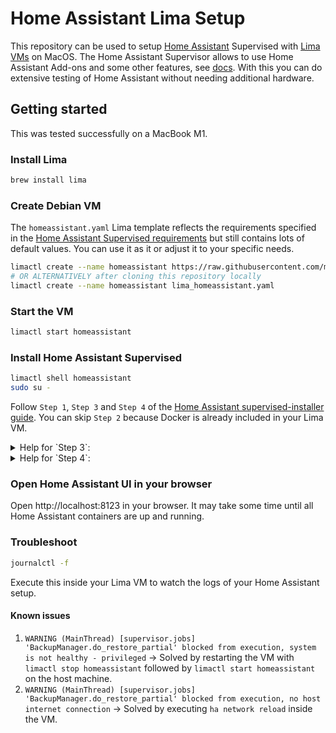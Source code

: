 # Home Assistant Lima Setup

This repository can be used to setup [Home Assistant](https://github.com/home-assistant) Supervised with [Lima VMs](https://github.com/lima-vm/lima) on MacOS.
The Home Assistant Supervisor allows to use Home Assistant Add-ons and some other features, see [docs](https://www.home-assistant.io/installation/#advanced-installation-methods). With this you can do extensive testing of Home Assistant without needing additional hardware.

## Getting started

This was tested successfully on a MacBook M1.

### Install Lima
```sh
brew install lima
```

### Create Debian VM
The `homeassistant.yaml` Lima template reflects the requirements specified in the [Home Assistant Supervised requirements](https://github.com/home-assistant/architecture/blob/master/adr/0014-home-assistant-supervised.md#supported-operating-system-system-dependencies-and-versions) but still contains lots of default values.
You can use it as it or adjust it to your specific needs. 
```sh
limactl create --name homeassistant https://raw.githubusercontent.com/maxarndt/homeassistant-lima/main/lima_homeassistant.yaml
# OR ALTERNATIVELY after cloning this repository locally
limactl create --name homeassistant lima_homeassistant.yaml
```

### Start the VM
```sh
limactl start homeassistant
```

### Install Home Assistant Supervised
```sh
limactl shell homeassistant
sudo su -
```

Follow `Step 1`, `Step 3` and `Step 4` of the [Home Assistant supervised-installer guide](https://github.com/home-assistant/supervised-installer?tab=readme-ov-file#installation). You can skip `Step 2` because Docker is already included in your Lima VM.


<details>
  <summary>Help for `Step 3`:</summary>
  At the time of writing these docs the latest version was `1.6.0`:

  ```sh
  cd /tmp
  wget https://github.com/home-assistant/os-agent/releases/download/1.6.0/os-agent_1.6.0_linux_aarch64.deb
  dpkg -i os-agent_1.6.0_linux_aarch64.deb
  ```
</details>

<details>
  <summary>Help for `Step 4`:</summary>
  Select `qemuarm-64` if the configuration UI appears in your terminal.
</details>

### Open Home Assistant UI in your browser
Open http://localhost:8123 in your browser.
It may take some time until all Home Assistant containers are up and running.

### Troubleshoot
```sh
journalctl -f
```
Execute this inside your Lima VM to watch the logs of your Home Assistant setup.

#### Known issues
1. `WARNING (MainThread) [supervisor.jobs] 'BackupManager.do_restore_partial' blocked from execution, system is not healthy - privileged` -> Solved by restarting the VM with `limactl stop homeassistant` followed by `limactl start homeassistant` on the host machine.
2. `WARNING (MainThread) [supervisor.jobs] 'BackupManager.do_restore_partial' blocked from execution, no host internet connection` -> Solved by executing `ha network reload` inside the VM.
